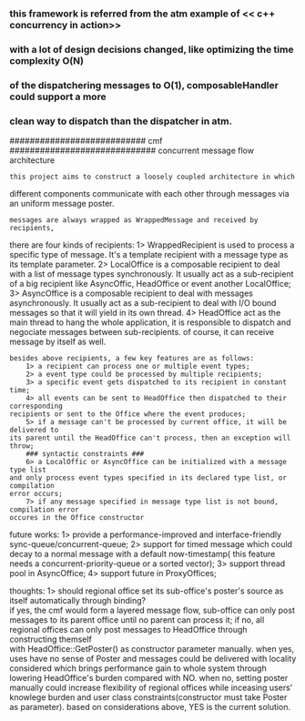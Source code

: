 ### this framework is referred from the atm example of << c++ concurrency in action>>
### with a lot of design decisions changed, like optimizing the time complexity O(N) 
### of the dispatchering messages to O(1), composableHandler could support a more   
### clean way to dispatch than the dispatcher in atm.

###########################  cmf  ############################# 
				concurrent message flow architecture

	this project aims to construct a loosely coupled architecture in which 
different components communicate with each other through messages via 
an uniform message poster.

	messages are always wrapped as WrappedMessage and received by recipients, 
there are four kinds of recipients:
		1> WrappedRecipient is used to process a specific type of message. 
	It's a template recipient with a message type as its template parameter.
		2> LocalOffice is a composable recipient to deal with a list of message 
	types synchronously. It usually act as a sub-recipient of a big recipient 
	like AsyncOffic, HeadOffice or event another LocalOffice;
		3> AsyncOffice is a composable recipient to deal with messages
	asynchronously. It usually act as a sub-recipient to deal with I/O 
	bound messages so that it will yield in its own thread. 
		4> HeadOffice act as the main thread to hang the whole application,
	it is responsible to dispatch and negociate messages between sub-recipients.
	of course, it can receive message by itself as well.

	besides above recipients, a few key features are as follows:
		1> a recipient can process one or multiple event types;
		2> a event type could be processed by multiple recipients;
		3> a specific event gets dispatched to its recipient in constant time;
		4> all events can be sent to HeadOffice then dispatched to their corresponding 
	recipients or sent to the Office where the event produces;
		5> if a message can't be processed by current office, it will be delivered to 
	its parent until the HeadOffice can't process, then an exception will throw;
		### syntactic constraints ###
		6> a LocalOffic or AsyncOffice can be initialized with a message type list
	and only process event types specified in its declared type list, or compilation 
	error occurs;
		7> if any message specified in message type list is not bound, compilation error 
	occures in the Office constructor

future works:
	1> provide a performance-improved and interface-friendly sync-queue/concurrent-queue;
	2> support for timed message which could decay to a normal message with a default 
	now-timestamp( this feature needs a concurrent-priority-queue or a sorted vector);
	3> support thread pool in AsyncOffice; 
	4> support future in ProxyOffices;

thoughts:
	1>	should regional office set its sub-office's poster's source as itself automatically through binding?  
			if yes, the cmf would form a layered message flow, sub-office can only post messages to its
		parent office until no parent can process it;
			if no, all regional offices can only post messages to HeadOffice through constructing themself  
		with HeadOffice::GetPoster() as constructor parameter manually.
			when yes, uses have no sense of Poster and messages could be delivered with locality considered
		which brings performance gain to whole system through lowering HeadOffice's burden compared with NO.
			when no, setting poster manually could increase flexibility of regional offices while inceasing
		users' knowlege burden and user class constraints(constructor must take Poster as parameter).
			based on considerations above, YES is the current solution.




		







